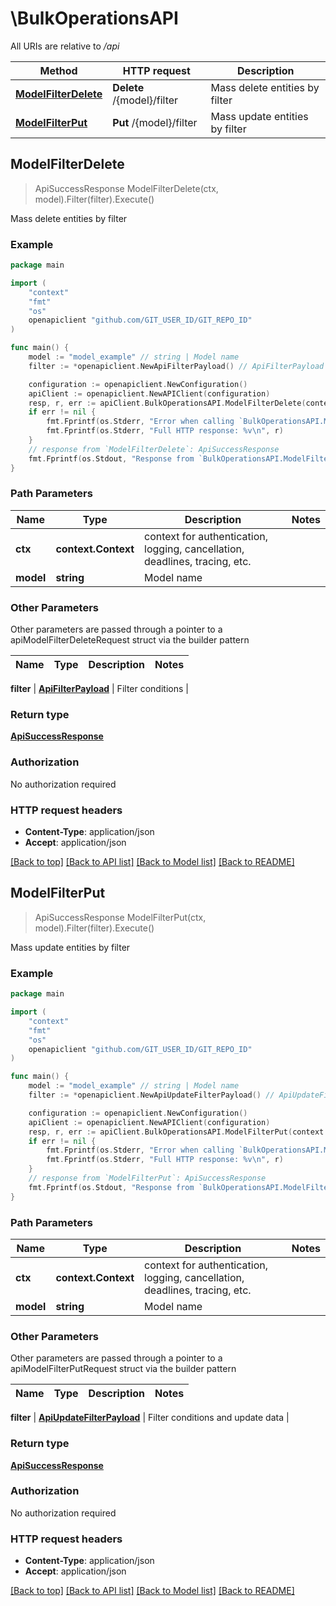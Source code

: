 # \BulkOperationsAPI

All URIs are relative to */api*

Method | HTTP request | Description
------------- | ------------- | -------------
[**ModelFilterDelete**](BulkOperationsAPI.md#ModelFilterDelete) | **Delete** /{model}/filter | Mass delete entities by filter
[**ModelFilterPut**](BulkOperationsAPI.md#ModelFilterPut) | **Put** /{model}/filter | Mass update entities by filter



## ModelFilterDelete

> ApiSuccessResponse ModelFilterDelete(ctx, model).Filter(filter).Execute()

Mass delete entities by filter



### Example

```go
package main

import (
	"context"
	"fmt"
	"os"
	openapiclient "github.com/GIT_USER_ID/GIT_REPO_ID"
)

func main() {
	model := "model_example" // string | Model name
	filter := *openapiclient.NewApiFilterPayload() // ApiFilterPayload | Filter conditions

	configuration := openapiclient.NewConfiguration()
	apiClient := openapiclient.NewAPIClient(configuration)
	resp, r, err := apiClient.BulkOperationsAPI.ModelFilterDelete(context.Background(), model).Filter(filter).Execute()
	if err != nil {
		fmt.Fprintf(os.Stderr, "Error when calling `BulkOperationsAPI.ModelFilterDelete``: %v\n", err)
		fmt.Fprintf(os.Stderr, "Full HTTP response: %v\n", r)
	}
	// response from `ModelFilterDelete`: ApiSuccessResponse
	fmt.Fprintf(os.Stdout, "Response from `BulkOperationsAPI.ModelFilterDelete`: %v\n", resp)
}
```

### Path Parameters


Name | Type | Description  | Notes
------------- | ------------- | ------------- | -------------
**ctx** | **context.Context** | context for authentication, logging, cancellation, deadlines, tracing, etc.
**model** | **string** | Model name | 

### Other Parameters

Other parameters are passed through a pointer to a apiModelFilterDeleteRequest struct via the builder pattern


Name | Type | Description  | Notes
------------- | ------------- | ------------- | -------------

 **filter** | [**ApiFilterPayload**](ApiFilterPayload.md) | Filter conditions | 

### Return type

[**ApiSuccessResponse**](ApiSuccessResponse.md)

### Authorization

No authorization required

### HTTP request headers

- **Content-Type**: application/json
- **Accept**: application/json

[[Back to top]](#) [[Back to API list]](../README.md#documentation-for-api-endpoints)
[[Back to Model list]](../README.md#documentation-for-models)
[[Back to README]](../README.md)


## ModelFilterPut

> ApiSuccessResponse ModelFilterPut(ctx, model).Filter(filter).Execute()

Mass update entities by filter



### Example

```go
package main

import (
	"context"
	"fmt"
	"os"
	openapiclient "github.com/GIT_USER_ID/GIT_REPO_ID"
)

func main() {
	model := "model_example" // string | Model name
	filter := *openapiclient.NewApiUpdateFilterPayload() // ApiUpdateFilterPayload | Filter conditions and update data

	configuration := openapiclient.NewConfiguration()
	apiClient := openapiclient.NewAPIClient(configuration)
	resp, r, err := apiClient.BulkOperationsAPI.ModelFilterPut(context.Background(), model).Filter(filter).Execute()
	if err != nil {
		fmt.Fprintf(os.Stderr, "Error when calling `BulkOperationsAPI.ModelFilterPut``: %v\n", err)
		fmt.Fprintf(os.Stderr, "Full HTTP response: %v\n", r)
	}
	// response from `ModelFilterPut`: ApiSuccessResponse
	fmt.Fprintf(os.Stdout, "Response from `BulkOperationsAPI.ModelFilterPut`: %v\n", resp)
}
```

### Path Parameters


Name | Type | Description  | Notes
------------- | ------------- | ------------- | -------------
**ctx** | **context.Context** | context for authentication, logging, cancellation, deadlines, tracing, etc.
**model** | **string** | Model name | 

### Other Parameters

Other parameters are passed through a pointer to a apiModelFilterPutRequest struct via the builder pattern


Name | Type | Description  | Notes
------------- | ------------- | ------------- | -------------

 **filter** | [**ApiUpdateFilterPayload**](ApiUpdateFilterPayload.md) | Filter conditions and update data | 

### Return type

[**ApiSuccessResponse**](ApiSuccessResponse.md)

### Authorization

No authorization required

### HTTP request headers

- **Content-Type**: application/json
- **Accept**: application/json

[[Back to top]](#) [[Back to API list]](../README.md#documentation-for-api-endpoints)
[[Back to Model list]](../README.md#documentation-for-models)
[[Back to README]](../README.md)

